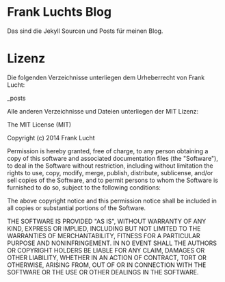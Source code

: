 # Frank Luchts Blog

Das sind die Jekyll Sourcen und Posts für meinen Blog.


# Lizenz

Die folgenden Verzeichnisse unterliegen dem Urheberrecht von Frank Lucht:

_posts

Alle anderen Verzeichnisse und Dateien unterliegen der MIT Lizenz:

The MIT License (MIT)

Copyright (c) 2014 Frank Lucht

Permission is hereby granted, free of charge, to any person obtaining a copy
of this software and associated documentation files (the "Software"), to deal
in the Software without restriction, including without limitation the rights
to use, copy, modify, merge, publish, distribute, sublicense, and/or sell
copies of the Software, and to permit persons to whom the Software is
furnished to do so, subject to the following conditions:

The above copyright notice and this permission notice shall be included in all
copies or substantial portions of the Software.

THE SOFTWARE IS PROVIDED "AS IS", WITHOUT WARRANTY OF ANY KIND, EXPRESS OR
IMPLIED, INCLUDING BUT NOT LIMITED TO THE WARRANTIES OF MERCHANTABILITY,
FITNESS FOR A PARTICULAR PURPOSE AND NONINFRINGEMENT. IN NO EVENT SHALL THE
AUTHORS OR COPYRIGHT HOLDERS BE LIABLE FOR ANY CLAIM, DAMAGES OR OTHER
LIABILITY, WHETHER IN AN ACTION OF CONTRACT, TORT OR OTHERWISE, ARISING FROM,
OUT OF OR IN CONNECTION WITH THE SOFTWARE OR THE USE OR OTHER DEALINGS IN THE
SOFTWARE.